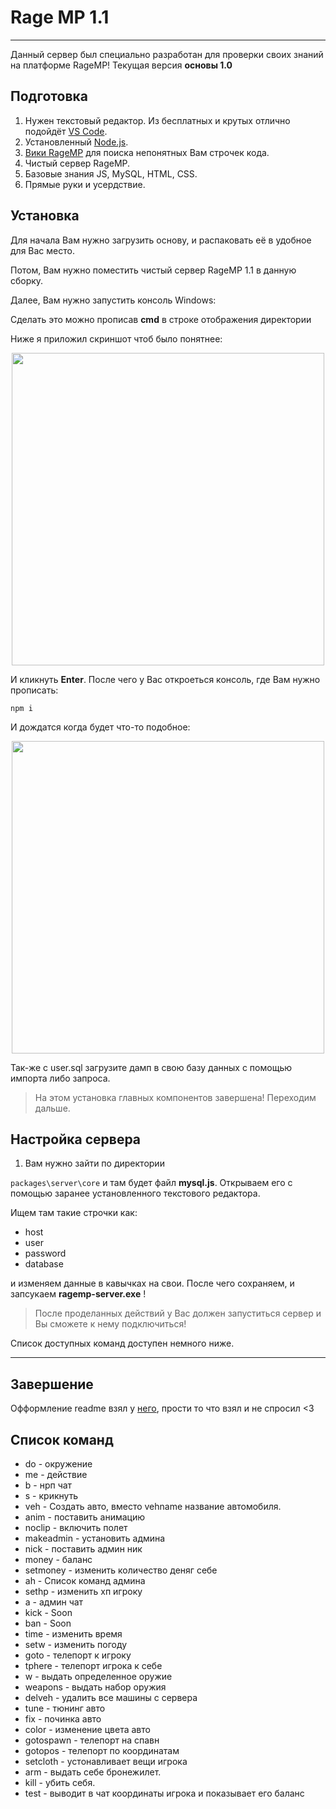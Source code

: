 # Rage MP 1.1


---
Данный сервер был специально разработан для проверки своих знаний на платформе RageMP!
Текущая версия **основы 1.0** 

## Подготовка

1. Нужен текстовый редактор. Из бесплатных и крутых отлично подойдёт [VS Code](https://code.visualstudio.com).
2. Установленный [Node.js](https://nodejs.org/).
3. [Вики RageMP](https://wiki.rage.mp/index.php?title=Main_Page) для поиска непонятных Вам строчек кода.
4. Чистый сервер RageMP.
5. Базовые знания JS, MySQL, HTML, CSS.
6. Прямые руки и усердствие.

## Установка
Для начала Вам нужно загрузить основу, и распаковать её в удобное для Вас место.

Потом, Вам нужно поместить чистый сервер RageMP 1.1 в данную сборку.

Далее, Вам нужно запустить консоль Windows: 

  Сделать это можно прописав **cmd** в строке отображения директории
  
  Ниже я приложил скриншот чтоб было понятнее:
  
<p align="center">
    <img width="500px" src="https://i.imgur.com/b02h8p9.png" />
</p>
  
  И кликнуть **Enter**. После чего у Вас откроеться консоль, где Вам нужно прописать:
  
  ```npm i``` 
  
  И дождатся когда будет что-то подобное:
  
 <p align="center">
    <img width="500px" src="https://i.imgur.com/YWXi0gy.png" />
</p>

Так-же с user.sql загрузите дамп в свою базу данных с помощью импорта либо запроса.

>На этом установка главных компонентов завершена! Переходим дальше.

## Настройка сервера

1. Вам нужно зайти по директории

```packages\server\core``` и там будет файл **mysql.js**. Открываем его с помощью заранее установленного текстового редактора.

Ищем там такие строчки как: 
* host
* user
* password
* database

и изменяем данные в кавычках на свои. После чего сохраняем, и запсукаем **ragemp-server.exe** !
> После проделанных действий у Вас должен запуститься сервер и Вы сможете к нему подключиться!

Список доступных команд доступен немного ниже.

---

## Завершение

Офформление readme взял у [него](https://github.com/SashaGoncharov19/pavukrp-gamemode), прости то что взял и не спросил <3

## Список команд

* do - окружение
* me - действие
* b - нрп чат
* s - крикнуть
* veh - Создать авто, вместо vehname название автомобиля.
* anim - поставить анимацию
* noclip - включить полет
* makeadmin - установить админа
* nick - поставить админ ник
* money - баланс
* setmoney - изменить количество деняг себе
* ah - Список команд админа
* sethp - изменить хп игроку
* a - админ чат
* kick - Soon
* ban - Soon
* time - изменить время
* setw - изменить погоду
* goto - телепорт к игроку
* tphere - телепорт игрока к себе
* w - выдать определенное оружие
* weapons - выдать набор оружия
* delveh - удалить все машины с сервера
* tune - тюнинг авто
* fix - починка авто
* color - изменение цвета авто
* gotospawn - телепорт на спавн
* gotopos - телепорт по координатам
* setcloth - устонавливает вещи игрока
* arm - выдать себе бронежилет.
* kill - убить себя.
* test - выводит в чат координаты игрока и показывает его баланс
